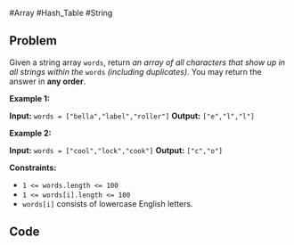#Array #Hash_Table #String 
## Problem
Given a string array `words`, return _an array of all characters that show up in all strings within the_ `words` _(including duplicates)_. You may return the answer in **any order**.

**Example 1:**

**Input:** `words = ["bella","label","roller"]`
**Output:** `["e","l","l"]`

**Example 2:**

**Input:** `words = ["cool","lock","cook"]`
**Output:** `["c","o"]`

**Constraints:**

- `1 <= words.length <= 100`
- `1 <= words[i].length <= 100`
- `words[i]` consists of lowercase English letters.
## Code
